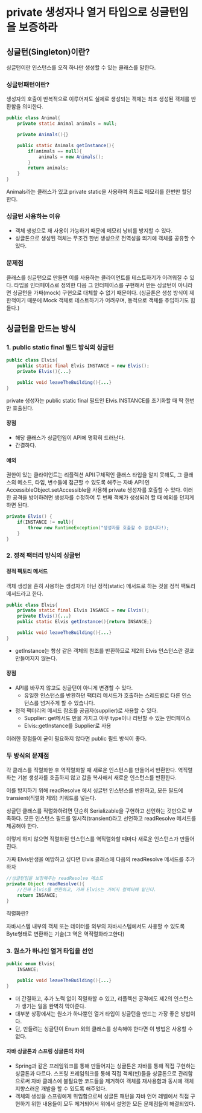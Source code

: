 
# private 생성자나 열거 타입으로 싱글턴임을 보증하라

## 싱글턴(Singleton)이란?
싱글턴이란 인스턴스를 오직 하나만 생성할 수 있는 클래스를 말한다. 

### 싱글턴패턴이란?
생성자의 호출이 반복적으로 이루어져도 실제로 생성되는 객체는 최초 생성된 객체를 반환함을 의미한다.
```java
public class Animal{
    private static Animal animals = null;

    private Animals(){}

    public static Animals getInstance(){
        if(animals == null){
            animals = new Animals();
        }
        return animals;
    }
}
```
Animals라는 클래스가 있고 private static을 사용하여 최초로 메모리를 한번만 할당한다.

### 싱글턴 사용하는 이유
- 객체 생성으로 재 사용이 가능하기 때문에 메모리 낭비를 방지할 수 있다.
- 싱글톤으로 생성된 객체는 무조건 한번 생성으로 전역성을 띄기에 객체를 공유할 수 있다.

### 문제점
클래스를 싱글턴으로 만들면 이를 사용하는 클라이언트를 테스트하기가 어려워질 수 있다.
타입을 인터페이스로 정의한 다음 그 인터페이스를 구현해서 만든 싱글턴이 아니라면 싱글턴을 가짜(mock) 구현으로 대체할 수 없기 때문이다. (싱글톤은 생성 방식이 제한적이기 때문에 Mock 객체로 테스트하기가 어려우며, 동적으로 객체를 주입하기도 힘들다.)

## 싱글턴을 만드는 방식
### 1. public static final 필드 방식의 싱글턴
```java
public class Elvis{
    public static final Elvis INSTANCE = new Elvis();
    private Elvis(){...}

    public void leaveTheBuilding(){...}
}
```
private 생성자는 public static final 필드인 Elvis.INSTANCE를 초기화할 때 딱 한번만 호출된다. 

#### 장점
- 해당 클래스가 싱글턴임이 API에 명확히 드러난다.
- 간결하다.


#### 예외
권한이 있는 클라이언트는 리플렉션 API(구체적인 클래스 타입을 알지 못해도, 그 클래스의 메소드, 타입, 변수들에 접근할 수 있도록 해주는 자바 API)인 AccessibleObject.setAccessible을 사용해 private 생성자를 호출할 수 있다. 이러한 공격을 방어하려면 생성자를 수정하여 두 번째 객체가 생성되려 할 때 예외를 던지게 하면 된다.
```java
private Elvis() {
	if(INSTANCE != null){
		throw new RuntimeException("생성자를 호출할 수 없습니다!);
	}
}
```

### 2. 정적 팩터리 방식의 싱글턴
     
#### 정적 팩토리 메서드
객체 생성을 흔히 사용하는 생성자가 아닌 정적(static) 메서드로 하는 것을 정적 팩토리 메서드라고 한다.
```java
public class Elvis{
    private static final Elvis INSANCE = new Elvis();
    private Elvis(){...}
    public static Elvis getInstance(){return INSANCE;}

    public void leaveTheBuilding(){...}
}
```
- getInstance는 항상 같은 객체의 참조를 반환하므로 제2의 Elvis 인스턴스란 결코 만들어지지 않는다.

#### 장점
- API를 바꾸지 않고도 싱글턴이 아니게 변경할 수 있다.
    - 유일한 인스턴스를 반환하던 팩터리 메서드가 호출하는 스레드별로 다른 인스턴스를 넘겨주게 할 수 있습니다.
- 정적 팩터리의 메서드 참조를 공급자(supplier)로 사용할 수 있다.
    - Supplier: get메서드 만을 가지고 아무 type이나 리턴할 수 있는 인터페이스
    - Elvis::getInstance를 Supplier<Elvis>로 사용

이러한 장점들이 굳이 필요하지 않다면 public 필드 방식이 좋다.

### 두 방식의 문제점
각 클래스를 직렬화한 후 역직렬화할 때 새로운 인스턴스를 만들어서 반환한다.
역직렬화는 기본 생성자를 호출하지 않고 값을 복사해서 새로운 인스턴스를 반환한다.

이를 방지하기 위해 readResolve 에서 싱글턴 인스턴스를 반환하고, 모든 필드에 transient(직렬화 제외) 키워드를 넣는다.

싱글턴 클래스를 직렬화하려면 단순히 Serializable을 구현하고 선언하는 것만으로 부족하다.
모든 인스턴스 필드를 일시적(transient)라고 선언하고 readResolve 메서드를 제공해야 한다.

이렇게 하지 않으면 직렬화된 인스턴스를 역직렬화할 때마다 새로운 인스턴스가 만들어진다.

가짜 Elvis탄생을 예방하고 싶다면 Elvis 클래스에 다음의 readResolve 메서드를 추가하자
```java
//싱글턴임을 보장해주는 readResolve 메소드
private Object readResolve(){
    //진짜 Elvis를 반환하고, 가짜 Elvis는 가비지 컬렉터에 맡긴다.
    return INSANCE;
}
```
직렬화란?

자바시스템 내부의 객체 또는 데이터를 외부의 자바시스템에서도 사용할 수 있도록 Byte형태로 변환하는 기술(그 역은 역직렬화라고한다)


### 3. 원소가 하나인 열거 타입을 선언
```java
public enum Elvis{
    INSANCE;

    public void leaveTheBuilding(){...}
}
```
- 더 간결하고, 추가 노력 없이 직렬화할 수 있고, 리플렉션 공격에도 제2의 인스턴스가 생기는 일을 완벽히 막아준다.
- 대부분 상황에서는 원소가 하나뿐인 열거 타입이 싱글턴을 만드는 가장 좋은 방법이다.
- 단, 만들려는 싱글턴이 Enum 외의 클래스를 상속해야 한다면 이 방법은 사용할 수 없다.


#### 자바 싱글톤과 스프링 싱글톤의 차이
- Spring과 같은 프레임워크를 통해 만들어지는 싱글톤은 자바를 통해 직접 구현하는 싱글톤과 다르다. 스프링 프레임워크를 통해 직접 객체(빈)들을 싱글톤으로 관리함으로써 자바 클래스에 불필요한 코드들을 제거하여 객체를 재사용함과 동시에 객체지향스러운 개발을 할 수 있도록 해주었다.
- 객체의 생성을 스프링에게 위임함으로써 싱글톤 패턴을 자바 언어 레벨에서 직접 구현하기 위한 내용들이 모두 제거되어서 위에서 설명한 모든 문제점들이 해결되었다.